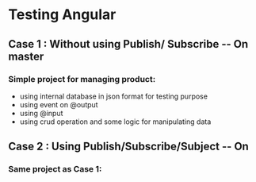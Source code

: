 # Testing Angular 


## Case 1 : Without using Publish/ Subscribe -- On master
### Simple project for managing product:
* using internal database in json format for testing purpose
* using event on @output
* using @input
* using crud operation and some logic for manipulating data

## Case 2 : Using Publish/Subscribe/Subject -- On 
### Same project as Case 1:

